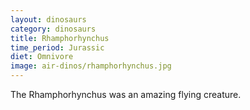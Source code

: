 ```yaml
---
layout: dinosaurs
category: dinosaurs
title: Rhamphorhynchus
time_period: Jurassic
diet: Omnivore
image: air-dinos/rhamphorhynchus.jpg
---
```


The Rhamphorhynchus was an amazing flying creature.
